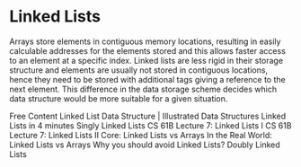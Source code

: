 # Linked Lists

Arrays store elements in contiguous memory locations, resulting in easily calculable addresses for the elements stored and this allows faster access to an element at a specific index. Linked lists are less rigid in their storage structure and elements are usually not stored in contiguous locations, hence they need to be stored with additional tags giving a reference to the next element. This difference in the data storage scheme decides which data structure would be more suitable for a given situation.

<ResourceGroupTitle>Free Content</ResourceGroupTitle>
<BadgeLink colorScheme='red' badgeText='Watch' href='https://www.youtube.com/watch?v=odW9FU8jPRQ'>Linked List Data Structure | Illustrated Data Structures</BadgeLink>
<BadgeLink colorScheme='red' badgeText='Watch' href='https://www.youtube.com/watch?v=F8AbOfQwl1c'>Linked Lists in 4 minutes</BadgeLink>
<BadgeLink colorScheme='red' badgeText='Watch' href='https://www.coursera.org/lecture/data-structures/singly-linked-lists-kHhgK'>Singly Linked Lists</BadgeLink>
<BadgeLink colorScheme='red' badgeText='Watch' href='https://archive.org/details/ucberkeley_webcast_htzJdKoEmO0'>CS 61B Lecture 7: Linked Lists I</BadgeLink>
<BadgeLink colorScheme='red' badgeText='Watch' href='https://archive.org/details/ucberkeley_webcast_-c4I3gFYe3w'>CS 61B Lecture 7: Linked Lists II</BadgeLink>
<BadgeLink colorScheme='red' badgeText='Watch' href='https://www.coursera.org/lecture/data-structures-optimizing-performance/core-linked-lists-vs-arrays-rjBs9'>Core: Linked Lists vs Arrays</BadgeLink>
<BadgeLink colorScheme='red' badgeText='Watch' href='https://www.coursera.org/lecture/data-structures-optimizing-performance/in-the-real-world-lists-vs-arrays-QUaUd'>In the Real World: Linked Lists vs Arrays</BadgeLink>
<BadgeLink colorScheme='red' badgeText='Watch' href='https://www.youtube.com/watch?v=YQs6IC-vgmo'>Why you should avoid Linked Lists?</BadgeLink>
<BadgeLink colorScheme='red' badgeText='Watch' href='https://www.coursera.org/lecture/data-structures/doubly-linked-lists-jpGKD'>Doubly Linked Lists</BadgeLink>
